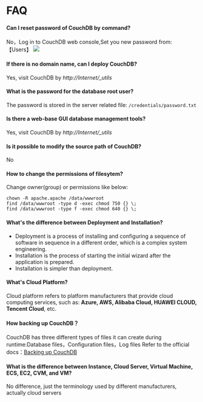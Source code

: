 # FAQ


#### Can I reset password of CouchDB by command?

No，Log in to CouchDB web console,Set you new password from: 【Users】
![](https://libs.websoft9.com/Websoft9/DocsPicture/en/couchdb/couchdb-pw-websoft9.png)

#### If there is no domain name, can I deploy CouchDB?

Yes, visit CouchDB by *http://Internet/_utils*

#### What is the password for the database root user?

The password is stored in the server related file: `/credentials/password.txt`

#### Is there a web-base GUI database management tools?

Yes,  visit CouchDB by *http://Internet/_utils*

#### Is it possible to modify the source path of CouchDB?

No

#### How to change the permissions of filesytem?

Change owner(group) or permissions like below:

```shell
chown -R apache.apache /data/wwwroot
find /data/wwwroot -type d -exec chmod 750 {} \;
find /data/wwwroot -type f -exec chmod 640 {} \;
```

#### What's the difference between Deployment and Installation?

- Deployment is a process of installing and configuring a sequence of software in sequence in a different order, which is a complex system engineering.  
- Installation is the process of starting the initial wizard after the application is prepared.  
- Installation is simpler than deployment. 

#### What's Cloud Platform?

Cloud platform refers to platform manufacturers that provide cloud computing services, such as: **Azure, AWS, Alibaba Cloud, HUAWEI CLOUD, Tencent Cloud**, etc.

#### How backing up CouchDB？

CouchDB has three different types of files it can create during runtime:Database files，Configuration files，Log files 
Refer to the official docs：[Backing up CouchDB](https://docs.couchdb.org/en/latest/maintenance/backups.html)


#### What is the difference between Instance, Cloud Server, Virtual Machine, ECS, EC2, CVM, and VM?

No difference, just the terminology used by different manufacturers, actually cloud servers